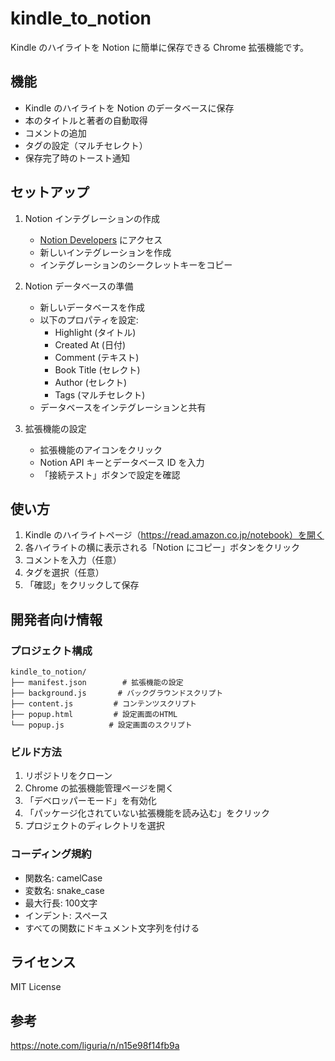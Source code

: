# kindle_to_notion

Kindle のハイライトを Notion に簡単に保存できる Chrome 拡張機能です。

## 機能

- Kindle のハイライトを Notion のデータベースに保存
- 本のタイトルと著者の自動取得
- コメントの追加
- タグの設定（マルチセレクト）
- 保存完了時のトースト通知

## セットアップ

1. Notion インテグレーションの作成
   - [Notion Developers](https://developers.notion.com/) にアクセス
   - 新しいインテグレーションを作成
   - インテグレーションのシークレットキーをコピー

2. Notion データベースの準備
   - 新しいデータベースを作成
   - 以下のプロパティを設定:
     - Highlight (タイトル)
     - Created At (日付)
     - Comment (テキスト)
     - Book Title (セレクト)
     - Author (セレクト)
     - Tags (マルチセレクト)
   - データベースをインテグレーションと共有

3. 拡張機能の設定
   - 拡張機能のアイコンをクリック
   - Notion API キーとデータベース ID を入力
   - 「接続テスト」ボタンで設定を確認

## 使い方

1. Kindle のハイライトページ（https://read.amazon.co.jp/notebook）を開く
2. 各ハイライトの横に表示される「Notion にコピー」ボタンをクリック
3. コメントを入力（任意）
4. タグを選択（任意）
5. 「確認」をクリックして保存

## 開発者向け情報

### プロジェクト構成

```
kindle_to_notion/
├── manifest.json        # 拡張機能の設定
├── background.js       # バックグラウンドスクリプト
├── content.js         # コンテンツスクリプト
├── popup.html         # 設定画面のHTML
└── popup.js          # 設定画面のスクリプト
```

### ビルド方法

1. リポジトリをクローン
2. Chrome の拡張機能管理ページを開く
3. 「デベロッパーモード」を有効化
4. 「パッケージ化されていない拡張機能を読み込む」をクリック
5. プロジェクトのディレクトリを選択

### コーディング規約

- 関数名: camelCase
- 変数名: snake_case
- 最大行長: 100文字
- インデント: スペース
- すべての関数にドキュメント文字列を付ける

## ライセンス

MIT License

## 参考

https://note.com/liguria/n/n15e98f14fb9a